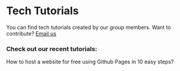 # Tech Tutorials

You can find tech tutorials created by our group members. Want to contribute? <a href="mailto:dsmlsenecacollege@gmail.com">Email us</a>


### Check out our recent tutorials:

How to host a website for free using Github Pages in 10 easy steps?
